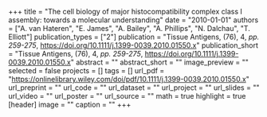 +++
title = "The cell biology of major histocompatibility complex class I assembly: towards a molecular understanding"
date = "2010-01-01"
authors = ["A. van Hateren", "E. James", "A. Bailey", "A. Phillips", "N. Dalchau", "T. Elliott"]
publication_types = ["2"]
publication = "Tissue Antigens, (76), 4, _pp. 259-275_, https://doi.org/10.1111/j.1399-0039.2010.01550.x"
publication_short = "Tissue Antigens, (76), 4, _pp. 259-275_, https://doi.org/10.1111/j.1399-0039.2010.01550.x"
abstract = ""
abstract_short = ""
image_preview = ""
selected = false
projects = []
tags = []
url_pdf = "https://onlinelibrary.wiley.com/doi/pdf/10.1111/j.1399-0039.2010.01550.x"
url_preprint = ""
url_code = ""
url_dataset = ""
url_project = ""
url_slides = ""
url_video = ""
url_poster = ""
url_source = ""
math = true
highlight = true
[header]
image = ""
caption = ""
+++

